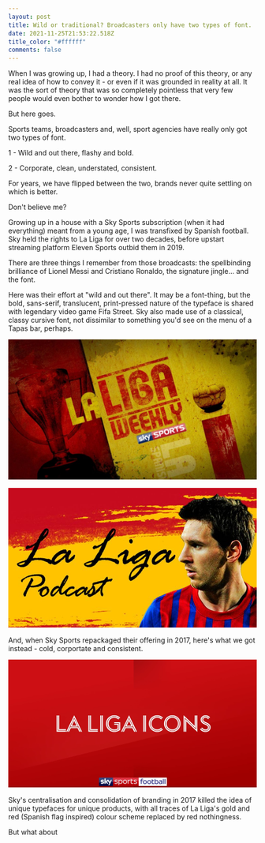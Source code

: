 ```yaml
---
layout: post
title: Wild or traditional? Broadcasters only have two types of font.
date: 2021-11-25T21:53:22.518Z
title_color: "#ffffff"
comments: false
---
```

When I was growing up, I had a theory. I had no proof of this theory, or any real idea of how to convey it - or even if it was grounded in reality at all. It was the sort of theory that was so completely pointless that very few people would even bother to wonder how I got there.

But here goes.

Sports teams, broadcasters and, well, sport agencies have really only got two types of font. 

1 - Wild and out there, flashy and bold.

2 - Corporate, clean, understated, consistent.

For years, we have flipped between the two, brands never quite settling on which is better. 

Don't believe me?

Growing up in a house with a Sky Sports subscription (when it had everything) meant from a young age, I was transfixed by Spanish football. Sky held the rights to La Liga for over two decades, before upstart streaming platform Eleven Sports outbid them in 2019. 

There are three things I remember from those broadcasts: the spellbinding brilliance of Lionel Messi and Cristiano Ronaldo, the signature jingle... and the font.

Here was their effort at "wild and out there". It may be a font-thing, but the bold, sans-serif, translucent, print-pressed nature of the typeface is shared with legendary video game Fifa Street. Sky also made use of a classical, classy cursive font, not dissimilar to something you'd see on the menu of a Tapas bar, perhaps.

![](../uploads/bold.jpg "The glorious La Liga weekly show created a generation of Spanish football fans in the UK")

![](../uploads/la-liga-podcast.jpg "The cursive, Tapas-inspired font used on screen by Sky.")

And, when Sky Sports repackaged their offering in 2017, here's what we got instead - cold, corportate and consistent.

![](../uploads/oh.png "Oh... where'd the nice font go?")

Sky's centralisation and consolidation of branding in 2017 killed the idea of unique typefaces for unique products, with all traces of La Liga's gold and red (Spanish flag inspired) colour scheme replaced by red nothingness.

But what about